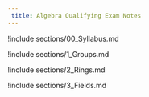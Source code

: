 ```yaml
---
 title: Algebra Qualifying Exam Notes
---
```



!include sections/00_Syllabus.md

!include sections/1_Groups.md

!include sections/2_Rings.md

!include sections/3_Fields.md

<!--!include sections/4_Modules.md-->

<!--!include sections/999_ExtraProblems.md-->

<!--!include sections/99_AlgebraSummary.md-->

